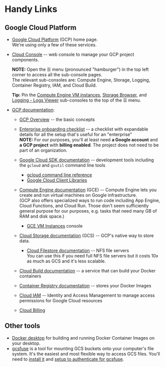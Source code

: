 # Handy Links

## Google Cloud Platform

* [Google Cloud Platform](https://cloud.google.com/) (GCP) home page.  
  We're using only a few of these services.

* [Cloud Console](https://console.cloud.google.com/home/dashboard) -- web console to
  manage your GCP project components.

  **NOTE:** Open the ☰ menu (pronounced "hamburger") in the top left corner to access
  all the sub-console pages.  
  The relevant sub-consoles are: Compute Engine, Storage, Logging, Container Registry,
  IAM, and Cloud Build.

  **Tip:** Pin the
  [Compute Engine VM instances](https://console.cloud.google.com/compute/instances),
  [Storage Browser](https://console.cloud.google.com/storage/browser), and
  [Logging - Logs Viewer](https://console.cloud.google.com/logs/query)
  sub-consoles to the top of the ☰ menu.

* [GCP documentation](https://cloud.google.com/docs): 

  * [GCP Overview](https://cloud.google.com/docs/overview) -- the basic concepts

  * [Enterprise onboarding checklist](https://cloud.google.com/docs/enterprise/onboarding-checklist)
  -- a checklist with expandable details for all the setup that's useful for
  an "enterprise"  
    **NOTE:** For our purposes, you'll at least need **a Google account** and
    **a GCP project** with **billing enabled**. The project does not need to be part
    of an organization.

  * [Google Cloud SDK documentation](https://cloud.google.com/sdk/docs) -- development
  tools including the `gcloud` and `gsutil` command line tools
    * [gcloud command line reference](https://cloud.google.com/sdk/gcloud/reference)
    * [Google Cloud Client Libraries](https://cloud.google.com/sdk/cloud-client-libraries)

  * [Compute Engine documentation](https://cloud.google.com/compute/docs) (GCE) --
  Compute Engine lets you create and run virtual machines on Google infrastructure.  
  (GCP also offers specialized ways to run code including App Engine,
  Cloud Functions, and Cloud Run. Those don't seem sufficiently general purpose
  for our purposes, e.g. tasks that need many GB of RAM and disk space.)

    * [GCE VM Instances](https://console.cloud.google.com/compute/instances) console

  * [Cloud Storage documentation](https://cloud.google.com/storage/docs) (GCS) -- GCP's
  native way to store data.
    * [Cloud Filestore documentation](https://cloud.google.com/filestore/docs) -- NFS
    file servers  
    You can use this if you need full NFS file servers but it costs 10x as much as GCS
    and it's less scalable.

  * [Cloud Build documentation](https://cloud.google.com/cloud-build/docs) -- a
  service that can build your Docker containers

  * [Container Registry documentation](https://cloud.google.com/container-registry/docs)
  -- stores your Docker Images

  * [Cloud IAM](https://cloud.google.com/iam/docs) -- Identity and Access Management
  to manage access permissions for Google Cloud resources

  * [Cloud Billing](https://cloud.google.com/billing/docs)


## Other tools

* [Docker desktop](https://www.docker.com/products/docker-desktop) for building
  and running Docker Container Images on your desktop.
* [gcsfuse](https://github.com/GoogleCloudPlatform/gcsfuse) is a tool for mounting
  GCS buckets onto your computer's file system.
  It's the easiest and most flexible way to access GCS files.
  You'll need to [install it](https://github.com/GoogleCloudPlatform/gcsfuse/blob/master/docs/installing.md)
  and
  [setup to authenticate for gcsfuse](https://github.com/CovertLab/borealis/blob/master/docs/developer-setup.md#setup-to-authenticate-for-gcsfuse).
